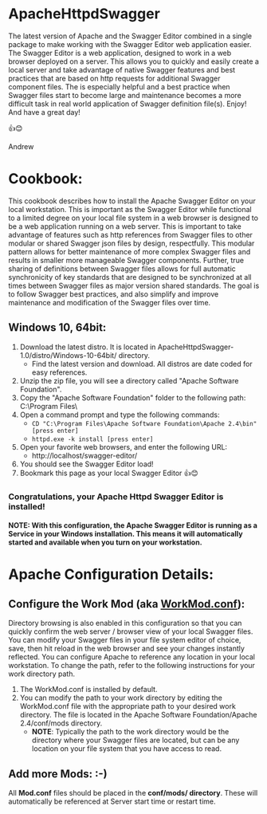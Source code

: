 # ApacheHttpdSwagger
The latest version of Apache and the Swagger Editor combined in a single package to make working with the Swagger Editor web application easier.  The Swagger Editor is a web application, designed to work in a web browser deployed on a server.  This allows you to quickly and easily create a local server and take advantage of native Swagger features and best practices that are based on http requests for additional Swagger component files.  The is especially helpful and a best practice when Swagger files start to become large and maintenance becomes a more difficult task in real world application of Swagger definition file(s).  Enjoy!  And have a great day!

👍😊

Andrew

# Cookbook:
This cookbook describes how to install the Apache Swagger Editor on your local workstation.  This is important as the Swagger Editor while functional to a limited degree on your local file system in a web browser is designed to be a web application running on a web server.  This is important to take advantage of features such as http references from Swagger files to other modular or shared Swagger json files by design, respectfully.  This modular pattern allows for better maintenance of more complex Swagger files and results in smaller more manageable Swagger components.  Further, true sharing of definitions between Swagger files allows for full automatic synchronicity of key standards that are designed to be synchronized at all times between Swagger files as major version shared standards.  The goal is to follow Swagger best practices, and also simplify and improve maintenance and modification of the Swagger files over time.

## Windows 10, 64bit:
1. Download the latest distro.  It is located in ApacheHttpdSwagger-1.0/distro/Windows-10-64bit/ directory.  
    * Find the latest version and download.  All distros are date coded for easy references.
1. Unzip the zip file, you will see a directory called "Apache Software Foundation".
1. Copy the "Apache Software Foundation" folder to the following path:  C:\Program Files\
1. Open a command prompt and type the following commands:
    * `CD "C:\Program Files\Apache Software Foundation\Apache 2.4\bin" [press enter]`
    * `httpd.exe -k install [press enter]`
1. Open your favorite web browsers, and enter the following URL:
    * http://localhost/swagger-editor/
1. You should see the Swagger Editor load!
1. Bookmark this page as your local Swagger Editor 👍😊

### Congratulations, your Apache Httpd Swagger Editor is installed!
#### NOTE:  With this configuration, the Apache Swagger Editor is running as a Service in your Windows installation.  This means it will automatically started and available when you turn on your workstation.

# Apache Configuration Details:
## Configure the Work Mod (aka [WorkMod.conf](https://raw.githubusercontent.com/asouthwick/ApacheHttpdSwagger/master/ApacheHttpdSwagger-1.0/build/Windows-10-64bit/Apache%20Software%20Foundation/Apache%202.4/conf/mods/WorkMod.conf)):
Directory browsing is also enabled in this configuration so that you can quickly confirm the web server / browser view of your local Swagger files.  You can modify your Swagger files in your file system editor of choice, save, then hit reload in the web browser and see your changes instantly reflected.  You can configure Apache to reference any location in your local workstation.  To change the path, refer to the following instructions for your work directory path.

1. The WorkMod.conf is installed by default.
1. You can modify the path to your work directory by editing the WorkMod.conf file with the appropriate path to your desired work directory.  The file is located in the Apache Software Foundation/Apache 2.4/conf/mods directory.  
   * __NOTE__: Typically the path to the work directory would be the directory where your Swagger files are located, but can be any location on your file system that you have access to read.

## Add more Mods: :-)
All __Mod.conf__ files should be placed in the __conf/mods/ directory__.  These will automatically be referenced at Server start time or restart time.
